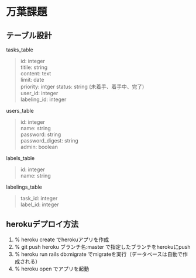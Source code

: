 # 万葉課題

## テーブル設計

tasks_table
>id: integer  
>titile: string  
>content: text  
>limit: date  
>priority: intger
>status: string (未着手、着手中、完了)  
>user_id: integer  
>labeling_id: integer  

users_table
>id: integer  
>name: string  
>password: string  
>password_digest: string  
>admin: boolean  

labels_table
>id: integer  
>name: string  

labelings_table
>task_id: integer  
>label_id: integer  

## herokuデプロイ方法  
1. % heroku create でherokuアプリを作成  
2. % git push heroku ブランチ名:master で指定したブランチをherokuにpush  
3. % heroku run rails db:migrate でmigrateを実行（データベースは自動で作成される）  
4. % heroku open でアプリを起動